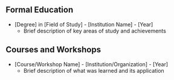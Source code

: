 ## Formal Education

- [Degree] in [Field of Study] - [Institution Name] - [Year]
  - Brief description of key areas of study and achievements

## Courses and Workshops

- [Course/Workshop Name] - [Institution/Organization] - [Year]
  - Brief description of what was learned and its application